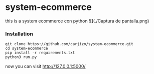 # system-ecommerce

this is a system ecommerce con python 
![](./Captura de pantalla.png)

### Installation

```
git clone https://github.com/carjizo/system-ecommerce.git
cd system-ecommerce
pip install -r requirements.txt
python3 run.py
```

now you can visit <a href="http://127.0.0.1:5000/" target="_blank">http://127.0.0.1:5000/</a>
